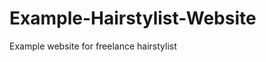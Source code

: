 # Example-Hairstylist-Website

Example website for freelance hairstylist

<html>
<img src="">
  
</html>
